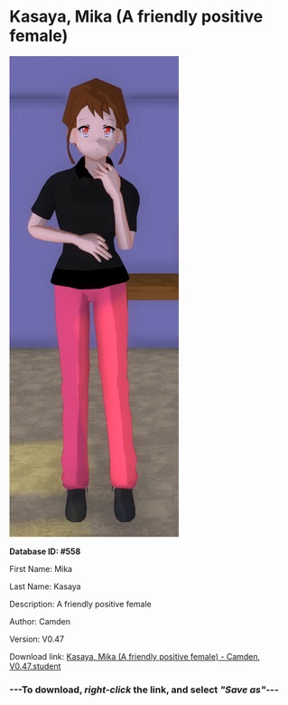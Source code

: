 # Kasaya, Mika (A friendly positive female)

<img src="https://raw.githubusercontent.com/Arbiter1223/Daigaku-Gurashi-Custom-Students/master/Students/Files/Kasaya%2C%20Mika%20(A%20friendly%20positive%20female).png" title="Kasaya, Mika (A friendly positive female) - Camden, V0.47">

**Database ID: #558**

First Name: Mika

Last Name: Kasaya

Description: A friendly positive female

Author: Camden

Version: V0.47

Download link: <a href="https://raw.githubusercontent.com/Arbiter1223/Daigaku-Gurashi-Custom-Students/master/Students/Files/Kasaya%2C%20Mika%20(A%20friendly%20positive%20female)%20-%20Camden%2C%20V0.47.student">Kasaya, Mika (A friendly positive female) - Camden, V0.47.student</a>

### ---**To download, _right-click_ the link, and select _"Save as"_**---
